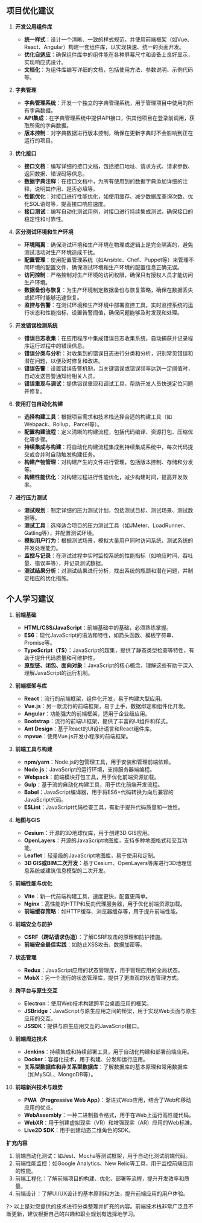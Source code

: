 
## 项目优化建议

1. **开发公用组件库**
   - **统一样式**：设计一个清晰、一致的样式规范，并使用前端框架（如Vue、React、Angular）构建一套组件库，以实现快速、统一的页面开发。
   - **优化自适应**：确保组件库中的组件能在各种屏幕尺寸和设备上良好显示，实现响应式设计。
   - **文档化**：为组件库编写详细的文档，包括使用方法、参数说明、示例代码等。

2. **字典管理**
   - **字典管理系统**：开发一个独立的字典管理系统，用于管理项目中使用的所有字典数据。
   - **API集成**：在字典管理系统中提供API接口，供其他项目在登录前调用，获取所需的字典数据。
   - **版本控制**：对字典数据进行版本控制，确保在更新字典时不会影响到正在运行的项目。

3. **优化接口**
   - **接口文档**：编写详细的接口文档，包括接口地址、请求方式、请求参数、返回数据、错误码等信息。
   - **数据字典注释**：在接口文档中，为所有使用到的数据字典添加详细的注释，说明其作用、是否必填等。
   - **性能优化**：对接口进行性能优化，如使用缓存、减少数据库查询次数、优化SQL语句等，提高接口响应速度。
   - **接口测试**：编写自动化测试用例，对接口进行持续集成测试，确保接口的稳定性和可靠性。

4. **区分测试环境和生产环境**
   - **环境隔离**：确保测试环境和生产环境在物理或逻辑上是完全隔离的，避免测试活动对生产环境造成干扰。
   - **配置管理**：使用配置管理系统（如Ansible、Chef、Puppet等）来管理不同环境的配置文件，确保测试环境和生产环境的配置信息正确无误。
   - **访问控制**：严格控制对生产环境的访问权限，确保只有授权人员才能访问生产环境。
   - **数据备份与恢复**：为生产环境制定数据备份与恢复策略，确保在数据丢失或损坏时能够迅速恢复。
   - **监控与告警**：在测试环境和生产环境中部署监控工具，实时监控系统的运行状态和性能指标，设置告警阈值，确保问题能够及时发现和处理。

5. **开发错误检测系统**
   - **错误日志收集**：在应用程序中集成错误日志收集系统，自动捕获并记录程序运行过程中的错误信息。
   - **错误分类与分析**：对收集到的错误日志进行分类和分析，识别常见错误和潜在问题，以便及时修复和改进。
   - **错误告警**：设置错误告警机制，当关键错误或错误频率达到一定阈值时，自动发送告警通知给相关人员。
   - **错误重现与调试**：提供错误重现和调试工具，帮助开发人员快速定位问题并修复。

6. **使用打包自动化构建**
   - **选择构建工具**：根据项目需求和技术栈选择合适的构建工具（如Webpack、Rollup、Parcel等）。
   - **配置构建流程**：定义清晰的构建流程，包括代码编译、资源打包、压缩优化等步骤。
   - **持续集成与构建**：将自动化构建流程集成到持续集成系统中，每次代码提交或合并时自动触发构建任务。
   - **构建产物管理**：对构建产生的文件进行管理，包括版本控制、存储和分发等。
   - **构建性能优化**：对构建过程进行性能优化，减少构建时间，提高开发效率。

7. **进行压力测试**
   - **测试规划**：制定详细的压力测试计划，包括测试目标、测试场景、测试数据等。
   - **测试工具**：选择适合项目的压力测试工具（如JMeter、LoadRunner、Gatling等），并配置测试环境。
   - **模拟用户行为**：根据测试场景，模拟大量用户同时访问系统，测试系统的并发处理能力。
   - **监控与记录**：在测试过程中实时监控系统的性能指标（如响应时间、吞吐量、错误率等），并记录测试数据。
   - **测试结果分析**：对测试结果进行分析，找出系统的瓶颈和潜在问题，并制定相应的优化措施。


## 个人学习建议

1. **前端基础**
   - **HTML/CSS/JavaScript**：前端基础中的基础，必须熟练掌握。
   - **ES6**：现代JavaScript的语法和特性，如箭头函数、模板字符串、Promise等。
   - **TypeScript（TS）**：JavaScript的超集，提供了静态类型检查等特性，有助于提升代码质量和可维护性。
   - **原型链、闭包、面向对象**：JavaScript的核心概念，理解这些有助于深入理解JavaScript的运行机制。

2. **前端框架与库**
   - **React**：流行的前端框架，组件化开发，易于构建大型应用。
   - **Vue.js**：另一款流行的前端框架，易于上手，数据绑定和组件化开发。
   - **Angular**：功能强大的前端框架，适用于企业级应用。
   - **Bootstrap**：流行的前端UI框架，提供了丰富的UI组件和样式。
   - **Ant Design**：基于React的UI设计语言和React组件库。
   - **mpvue**：使用Vue.js开发小程序的前端框架。

3. **前端工具与构建**
   - **npm/yarn**：Node.js的包管理工具，用于安装和管理前端依赖。
   - **Node.js**：JavaScript的运行环境，支持服务器端编程。
   - **Webpack**：前端模块打包工具，用于优化前端资源加载。
   - **Gulp**：基于流的自动化构建工具，用于优化前端开发流程。
   - **Babel**：JavaScript编译器，用于将ES6+代码转换为向后兼容的JavaScript代码。
   - **ESLint**：JavaScript代码检查工具，有助于提升代码质量和一致性。

4. **地图与GIS**
   - **Cesium**：开源的3D地球仪库，用于创建3D GIS应用。
   - **OpenLayers**：开源的JavaScript地图库，支持多种地图格式和交互功能。
   - **Leaflet**：轻量级的JavaScript地图库，易于使用和定制。
   - **3D GIS或BIM二次开发**：基于Cesium、OpenLayers等库进行3D地理信息系统或建筑信息模型的二次开发。

5. **前端性能与优化**
   - **Vite**：新一代前端构建工具，速度更快，配置更简单。
   - **Nginx**：高性能的HTTP和反向代理服务器，用于优化前端资源加载。
   - **前端缓存策略**：如HTTP缓存、浏览器缓存等，用于提升前端性能。

6. **前端安全与防护**
   - **CSRF（跨站请求伪造）**：了解CSRF攻击的原理和防护措施。
   - **前端安全最佳实践**：如防止XSS攻击、数据加密等。

7. **状态管理**
   - **Redux**：JavaScript应用的状态管理库，用于管理应用的全局状态。
   - **MobX**：另一个流行的状态管理库，提供了更直观的状态管理方式。

8. **跨平台与原生交互**
   - **Electron**：使用Web技术构建跨平台桌面应用的框架。
   - **JSBridge**：JavaScript与原生应用之间的桥梁，用于实现Web页面与原生应用的交互。
   - **JSSDK**：提供与原生应用交互的JavaScript接口。

9. **前端周边技术**
   - **Jenkins**：持续集成和持续部署工具，用于自动化构建和部署前端应用。
   - **Docker**：容器化技术，用于构建、分发和运行应用。
   - **关系型数据库和非关系型数据库**：了解数据库的基本原理和常用数据库（如MySQL、MongoDB等）。

10. **前端新兴技术与趋势** 
    - **PWA（Progressive Web App）**：渐进式Web应用，结合了Web和移动应用的优点。
    - **WebAssembly**：一种二进制指令格式，用于在Web上运行高性能代码。
    - **WebXR**：用于创建虚拟现实（VR）和增强现实（AR）应用的Web标准。
    - **Live2D SDK**：用于创建动态二维角色的SDK。

**扩充内容**
1. 前端自动化测试：如Jest、Mocha等测试框架，用于自动化测试前端代码。
2. 前端性能监控：如Google Analytics、New Relic等工具，用于监控前端应用的性能。
3. 前端工程化：了解前端项目的构建、优化、部署等流程，提升开发效率和质量。
4. 前端设计：了解UI/UX设计的基本原则和方法，提升前端应用的用户体验。

?> 以上是对您提供的技术进行分类整理并扩充的内容。前端技术栈非常广泛且不断更新，建议根据自己的兴趣和职业规划有选择地学习。